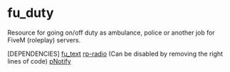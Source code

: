 # fu_duty

Resource for going on/off duty as ambulance, police or another job for FiveM (roleplay) servers.

[DEPENDENCIES]
[fu_text](https://github.com/jerskisnow/fu_text)
[rp-radio](https://github.com/FrazzIe/rp-radio) (Can be disabled by removing the right lines of code)
[pNotify](https://github.com/Nick78111/pNotify)